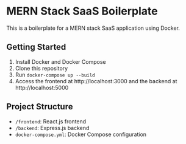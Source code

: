 # MERN Stack SaaS Boilerplate

This is a boilerplate for a MERN stack SaaS application using Docker.

## Getting Started

1. Install Docker and Docker Compose
2. Clone this repository
3. Run `docker-compose up --build`
4. Access the frontend at http://localhost:3000 and the backend at http://localhost:5000

## Project Structure

- `/frontend`: React.js frontend
- `/backend`: Express.js backend
- `docker-compose.yml`: Docker Compose configuration

